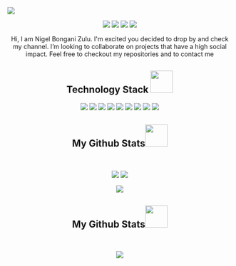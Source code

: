 <p align="center">
 
</p align="center">
<img src="https://user-images.githubusercontent.com/37867005/121528700-03f10200-c9fc-11eb-8a35-0b99f920053e.png" />


<p align="center">
 
 <img src="https://badges.pufler.dev/visits/nigelreign/nigelreign"/> 
 <img src="https://badges.pufler.dev/years/nigelreign"/>
 <img src="https://badges.pufler.dev/repos/nigelreign"/>
 <img src="https://badges.pufler.dev/commits/monthly/nigelreign" />

</p>

<p align="center">
  Hi, I am Nigel Bongani Zulu. I'm excited you decided to drop by and check my channel. I’m looking to collaborate on projects that have a high social impact. Feel free to checkout my repositories and to contact me
</p>  

<h2 align="center">Technology Stack <img src="https://github.com/nigelreign/ritik307/blob/main/images/laptop.gif" width="50"></h2>

<p align="center">
<img src="https://img.shields.io/badge/-HTML5-E34F26?style=flat-square&logo=html5&logoColor=white"/>
<img src="https://img.shields.io/badge/-CSS3-1572B6?style=flat-square&logo=css3"/>
<img src="https://img.shields.io/badge/-Bootstrap-563D7C?style=flat-square&logo=bootstrap"/>
<img src="https://img.shields.io/badge/-Heroku-430098?style=flat-square&logo=heroku"/>
<img src="https://img.shields.io/badge/-JavaScript-black?style=flat-square&logo=javascript"/>
<img src="https://img.shields.io/badge/-React-black?style=flat-square&logo=react"/>
<img src="https://img.shields.io/badge/-MySQL-black?style=flat-square&logo=mysql"/>
<img src="https://img.shields.io/badge/-Git-black?style=flat-square&logo=git"/>
<img src="https://img.shields.io/badge/-GitHub-black?style=flat-square&logo=github"/>
</p>


<h2 align="center">
  My Github Stats<img src="https://media.giphy.com/media/VgCDAzcKvsR6OM0uWg/giphy.gif" width="50">
</h2>
 
<br>

<p align = "center">
  <img  src = "https://github-readme-stats.vercel.app/api?username=nigelreign&show_icons=true&theme=radical&line_height=27">
  <img src = "https://github-readme-stats.vercel.app/api/top-langs/?username=nigelreign&hide=html,css,java,shaderlab,kotlin,hlsl&theme=radical">
</p>

<p align = "center">
 <img  src="https://github-readme-streak-stats.herokuapp.com/?user=nigelreign&show_icons=true&locale=en&layout=compact&theme=radical&line_height=0" />
</p> 

<h2 align="center">
  My Github Stats<img src="https://media.giphy.com/media/VgCDAzcKvsR6OM0uWg/giphy.gif" width="50">
</h2>
 
<br>

<p align = "center">
 <img src="https://activity-graph.herokuapp.com/graph?username=nigelreign&theme=redical">
</p> 

